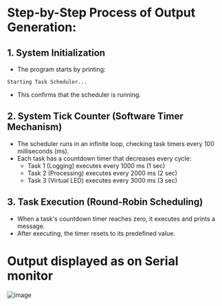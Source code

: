 # Step-by-Step Process of Output Generation:

## 1. System Initialization
* The program starts by printing:
```
Starting Task Scheduler...
```
* This confirms that the scheduler is running.

## 2. System Tick Counter (Software Timer Mechanism)
* The scheduler runs in an infinite loop, checking task timers every 100 milliseconds (ms).
* Each task has a countdown timer that decreases every cycle:
    * Task 1 (Logging) executes every 1000 ms (1 sec)
    * Task 2 (Processing) executes every 2000 ms (2 sec)
    * Task 3 (Virtual LED) executes every 3000 ms (3 sec)

## 3. Task Execution (Round-Robin Scheduling)
* When a task's countdown timer reaches zero, it executes and prints a message.
* After executing, the timer resets to its predefined value.

# Output displayed as on Serial monitor 

![image](https://github.com/user-attachments/assets/845697a6-f07b-4a06-aae8-a9f55276f598)
